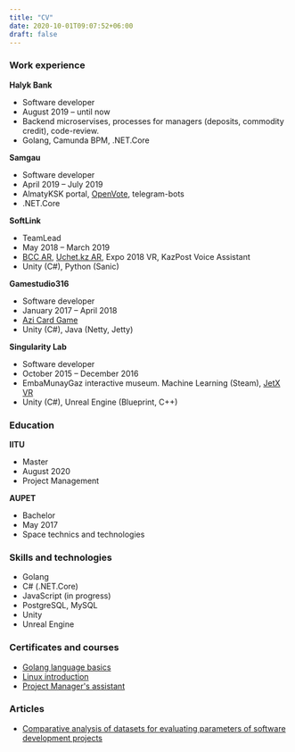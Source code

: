 ```yaml
---
title: "CV"
date: 2020-10-01T09:07:52+06:00
draft: false
---
```


### Work experience
**Halyk Bank**
+ Software developer
+ August 2019 – until now
+ Backend microservises, processes for managers (deposits, commodity credit), code-review.
+ Golang, Camunda BPM, .NET.Core

**Samgau**
+ Software developer
+ April 2019 – July 2019
+ AlmatyKSK portal, [OpenVote](https://budget.open-almaty.kz/), telegram-bots
+ .NET.Core

**SoftLink**
+ TeamLead
+ May 2018 – March 2019
+ [BCC AR](https://play.google.com/store/apps/details?id=kz.bcc.ar&hl=ru),  [Uchet.kz AR](https://apps.apple.com/kz/app/uchet-kz-ar/id1451897051), Expo 2018 VR, KazPost Voice Assistant
+ Unity (C#), Python (Sanic)

**Gamestudio316**
+ Software developer
+ January 2017 – April 2018
+ [Azi Card Game](https://play.google.com/store/apps/details?id=com.gudgame.azicardclub)
+ Unity (C#), Java (Netty, Jetty)

**Singularity Lab**
+ Software developer
+ October 2015 – December 2016
+ EmbaMunayGaz interactive museum. Machine Learning (Steam), [JetX VR](https://store.steampowered.com/app/684620/JetX_VR/)
+ Unity (C#), Unreal Engine (Blueprint, C++)

### Education
**IITU**
+ Master
+ August 2020
+ Project Management

**AUPET**
+ Bachelor
+ May 2017
+ Space technics and technologies


### Skills and technologies
+ Golang
+ C# (.NET.Core)
+ JavaScript (in progress)
+ PostgreSQL, MySQL
+ Unity
+ Unreal Engine

### Certificates and courses
+ [Golang language basics](https://www.coursera.org/account/accomplishments/verify/BZEGTBC7SAAB)
+ [Linux introduction](https://stepik.org/cert/337675)
+ [Project Manager's assistant](http://spmrk.kz/kz-sertification/certified)

### Articles
+ [Comparative analysis of datasets for evaluating parameters of software development projects](http://www.colloquium-journal.org/wp-content/uploads/2020/04/colloquium-journal-1062-chast-1.pdf)